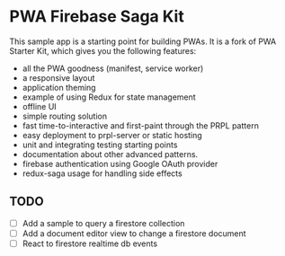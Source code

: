 # PWA Firebase Saga Kit

This sample app is a starting point for building PWAs. It is a fork of PWA Starter Kit, which gives you the following features:
- all the PWA goodness (manifest, service worker)
- a responsive layout
- application theming
- example of using Redux for state management
- offline UI
- simple routing solution
- fast time-to-interactive and first-paint through the PRPL pattern
- easy deployment to prpl-server or static hosting
- unit and integrating testing starting points
- documentation about other advanced patterns.
- firebase authentication using Google OAuth provider
- redux-saga usage for handling side effects

## TODO
- [ ] Add a sample to query a firestore collection
- [ ] Add a document editor view to change a firestore document
- [ ] React to firestore realtime db events
